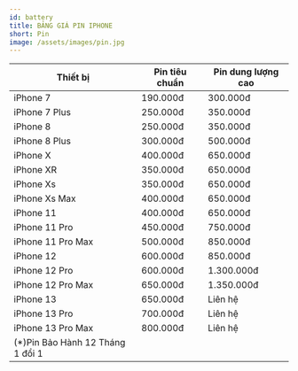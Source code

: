 ```yaml
---
id: battery
title: BẢNG GIÁ PIN IPHONE
short: Pin
image: /assets/images/pin.jpg
---
```

| Thiết bị                         | Pin tiêu chuẩn | Pin dung lượng cao |
| -------------------------------- | -------------- | ------------------ |
| iPhone 7                         | 190.000đ       | 300.000đ           |
| iPhone 7 Plus                    | 250.000đ       | 350.000đ           |
| iPhone 8                         | 250.000đ       | 350.000đ           |
| iPhone 8 Plus                    | 300.000đ       | 500.000đ           |
| iPhone X                         | 400.000đ       | 650.000đ           |
| iPhone XR                        | 350.000đ       | 650.000đ           |
| iPhone Xs                        | 350.000đ       | 650.000đ           |
| iPhone Xs Max                    | 400.000đ       | 650.000đ           |
| iPhone 11                        | 400.000đ       | 650.000đ           |
| iPhone 11 Pro                    | 450.000đ       | 750.000đ           |
| iPhone 11 Pro Max                | 500.000đ       | 850.000đ           |
| iPhone 12                        | 600.000đ       | 850.000đ           |
| iPhone 12 Pro                    | 600.000đ       | 1.300.000đ         |
| iPhone 12 Pro Max                | 650.000đ       | 1.350.000đ         |
| iPhone 13                        | 650.000đ       | Liên hệ            |
| iPhone 13 Pro                    | 700.000đ       | Liên hệ            |
| iPhone 13 Pro Max                | 800.000đ       | Liên hệ            |
| (*)Pin Bảo Hành 12 Tháng 1 đổi 1 |                |                    |
